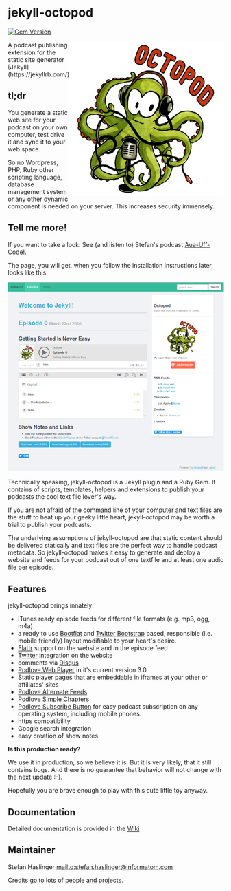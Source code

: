 # jekyll-octopod

[![Gem Version](https://badge.fury.io/rb/jekyll-octopod.svg)](https://badge.fury.io/rb/jekyll-octopod)

<img align="right" src="assets/img/logo.jpg" alt="logo">
A podcast publishing extension for the static site generator [Jekyll](https://jekyllrb.com/)

## tl;dr

You generate a static web site for your podcast on your own computer, test drive it and sync it to your web space.

So no Wordpress, PHP, Ruby other scripting language, database management system or any other dynamic component is needed on your server.
This increases security immensely.

## Tell me more!

If you want to take a look: See (and listen to) Stefan's podcast [Aua-Uff-Code!](https://aua-uff-co.de).

The page, you will get, when you follow the installation instructions later, looks like this:

![screenshot](materials/demo.png)

Technically speaking, jekyll-octopod is a Jekyll plugin and a Ruby Gem. It
contains of scripts, templates, helpers and extensions to publish your
podcasts the cool text file lover's way.

If you are not afraid of the command line of your computer and text files are the
stuff to heat up your geeky little heart, jekyll-octopod may be worth a trial
to publish your podcasts.

The underlying assumptions of jekyll-octopod are that static content
should be delivered statically and text files are the perfect way to handle
podcast metadata. So jekyll-octopod makes it easy to generate and deploy a
website and feeds for your podcast out of one textfile and at least one audio
file per episode.


## Features

jekyll-octopod brings innately:
* iTunes ready episode feeds for different file formats (e.g. mp3, ogg, m4a)
* a ready to use [Bootflat](http://bootflat.github.io/) and  [Twitter Bootstrap](http://twitter.github.com/bootstrap/) based, responsible (i.e. mobile friendly) layout modifiable to your heart's desire.
* [Flattr](https://flattr.com/) support on the website and in the episode feed
* [Twitter](https://twitter.com) integration on the website
* comments via [Disqus](http://disqus.com/)
* [Podlove Web Player](http://podlove.org/podlove-web-player/) in it's current version 3.0
* Static player pages that are embeddable in iframes at your other or affiliates' sites
* [Podlove Alternate Feeds](http://podlove.org/alternate-feeds/)
* [Podlove Simple Chapters](http://podlove.org/simple-chapters/)
* [Podlove Subscribe Button](http://podlove.org/podlove-subscribe-button/) for easy podcast subscription on any operating system, including mobile phones.
* https compatibility
* Google search integration
* easy creation of show notes

**Is this production ready?**

We use it in production, so we believe it is.
But it is very likely, that it still contains bugs. And there is no guarantee that behavior will not change with the next update :-).

Hopefully you are brave enough to play with this cute little toy anyway.


## Documentation

Detailed documentation is provided in the [Wiki](https://github.com/informatom/jekyll-octopod/wiki)

## Maintainer

Stefan Haslinger <mailto:stefan.haslinger@informatom.com>

Credits go to lots of [people and projects](https://github.com/informatom/jekyll-octopod/wiki/Credits).
